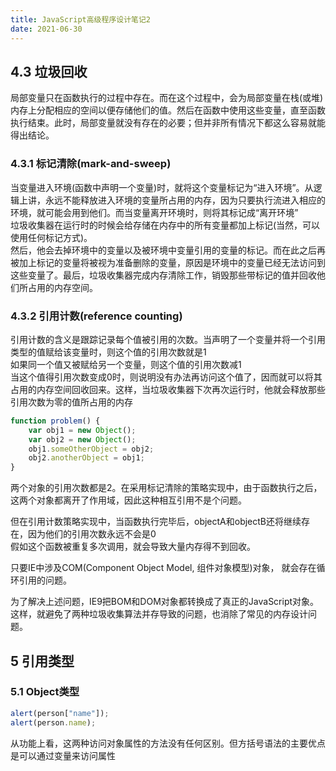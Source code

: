 ```yaml
---
title: JavaScript高级程序设计笔记2
date: 2021-06-30
---  
```


## 4.3 垃圾回收  

局部变量只在函数执行的过程中存在。而在这个过程中，会为局部变量在栈(或堆)内存上分配相应的空间以便存储他们的值。然后在函数中使用这些变量，直至函数执行结束。此时，局部变量就没有存在的必要；但并非所有情况下都这么容易就能得出结论。  


### 4.3.1 标记清除(mark-and-sweep)  

当变量进入环境(函数中声明一个变量)时，就将这个变量标记为“进入环境”。从逻辑上讲，永远不能释放进入环境的变量所占用的内存，因为只要执行流进入相应的环境，就可能会用到他们。而当变量离开环境时，则将其标记成“离开环境”  
垃圾收集器在运行时的时候会给存储在内存中的所有变量都加上标记(当然，可以使用任何标记方式)。  
然后，他会去掉环境中的变量以及被环境中变量引用的变量的标记。而在此之后再被加上标记的变量将被视为准备删除的变量，原因是环境中的变量已经无法访问到这些变量了。最后，垃圾收集器完成内存清除工作，销毁那些带标记的值并回收他们所占用的内存空间。   


### 4.3.2 引用计数(reference counting)  

引用计数的含义是跟踪记录每个值被引用的次数。当声明了一个变量并将一个引用类型的值赋给该变量时，则这个值的引用次数就是1  
如果同一个值又被赋给另一个变量，则这个值的引用次数减1  
当这个值得引用次数变成0时，则说明没有办法再访问这个值了，因而就可以将其占用的内存空间回收回来。这样，当垃圾收集器下次再次运行时，他就会释放那些引用次数为零的值所占用的内存  

```js
function problem() {
    var obj1 = new Object();
    var obj2 = new Object();
    obj1.someOtherObject = obj2;
    obj2.anotherObject = obj1;
}
```  
两个对象的引用次数都是2。在采用标记清除的策略实现中，由于函数执行之后，这两个对象都离开了作用域，因此这种相互引用不是个问题。  

但在引用计数策略实现中，当函数执行完毕后，objectA和objectB还将继续存在，因为他们的引用次数永远不会是0  
假如这个函数被重复多次调用，就会导致大量内存得不到回收。    

只要IE中涉及COM(Component Object Model, 组件对象模型)对象， 就会存在循环引用的问题。    

为了解决上述问题，IE9把BOM和DOM对象都转换成了真正的JavaScript对象。这样，就避免了两种垃圾收集算法并存导致的问题，也消除了常见的内存设计问题。 


## 5 引用类型  

### 5.1 Object类型  

```js
alert(person["name"]);
alert(person.name);
```
从功能上看，这两种访问对象属性的方法没有任何区别。但方括号语法的主要优点是可以通过变量来访问属性  




















